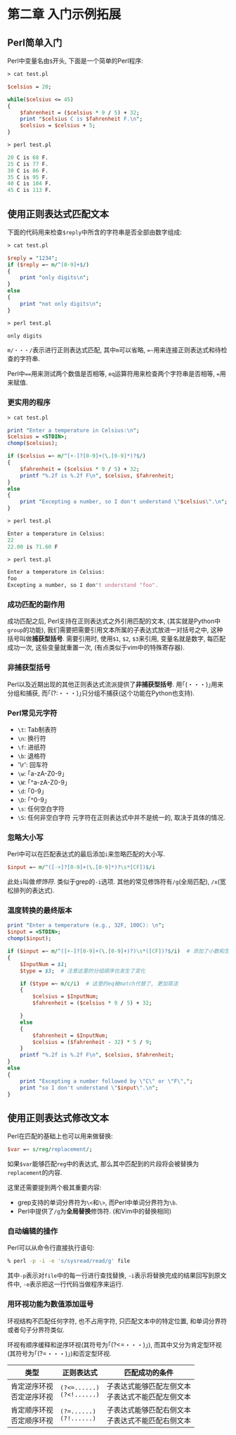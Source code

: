 # 第二章 入门示例拓展

## Perl简单入门
Perl中变量名由`$`开头, 下面是一个简单的Perl程序:

```perl
> cat test.pl

$celsius = 20;

while($celsius <= 45)
{
    $fahrenheit = ($celsius * 9 / 5) + 32;
    print "$celsius C is $fahrenheit F.\n";
    $celsius = $celsius + 5;
}

> perl test.pl

20 C is 68 F.
25 C is 77 F.
30 C is 86 F.
35 C is 95 F.
40 C is 104 F.
45 C is 113 F.
```

## 使用正则表达式匹配文本

下面的代码用来检查`$reply`中所含的字符串是否全部由数字组成:

```perl
> cat test.pl

$reply = "1234";
if ($reply =~ m/^[0-9]+$/)
{
    print "only digits\n";
}
else
{
    print "not only digits\n";
}

> perl test.pl

only digits
```

`m/・・・/`表示进行正则表达式匹配, 其中`m`可以省略, `=~`用来连接正则表达式和待检查的字符串.

Perl中`==`用来测试两个数值是否相等, `eq`运算符用来检查两个字符串是否相等, `=`用来赋值.

### 更实用的程序

```perl
> cat test.pl

print "Enter a temperature in Celsius:\n";
$celsius = <STDIN>;
chomp($celsius);

if ($celsius =~ m/^[+-]?[0-9]+(\.[0-9]*)?$/)
{
    $fahrenheit = ($celsius * 9 / 5) + 32;
    printf "%.2f is %.2f F\n", $celsius, $fahrenheit;
}
else
{
    print "Excepting a number, so I don't understand \"$celsius\".\n";
}

> perl test.pl

Enter a temperature in Celsius:
22
22.00 is 71.60 F

> perl test.pl

Enter a temperature in Celsius:
foo
Excepting a number, so I don't understand "foo".
```

### 成功匹配的副作用
成功匹配之后, Perl支持在正则表达式之外引用匹配的文本, (其实就是Python中`group`的功能), 我们需要把需要引用文本所属的子表达式放进一对括号之中, 这种括号叫做**捕获型括号**. 需要引用时, 使用`$1`, `$2`, `$3`来引用, 变量名就是数字, 每匹配成功一次, 这些变量就重置一次, (有点类似于vim中的特殊寄存器).

### 非捕获型括号
Perl以及近期出现的其他正则表达式流派提供了**非捕获型括号**. 用｢(・・・)｣用来分组和捕获, 而｢(?:・・・)｣只分组不捕获(这个功能在Python也支持).

### Perl常见元字符
+ `\t`: Tab制表符
+ `\n`: 换行符
+ `\f`: 进纸符
+ `\b`: 退格符
+ '\r': 回车符
+ `\w`: ｢a-zA-Z0-9｣
+ `\W`: ｢\^a-zA-Z0-9｣
+ `\d`: ｢0-9｣
+ `\D`: ｢^0-9｣
+ `\s`: 任何空白字符
+ `\S`: 任何非空白字符
元字符在正则表达式中并不是统一的, 取决于具体的情况.

### 忽略大小写
Perl中可以在匹配表达式的最后添加`i`来忽略匹配的大小写.

```Perl
$input =~ m/^([-+]?[0-9]+(\.[0-9]*)?\s*[CF])$/i
```

此处`i`叫做*修饰符*. 类似于grep的`-i`选项. 其他的常见修饰符有`/g`(全局匹配), `/x`(宽松排列的表达式).

### 温度转换的最终版本

```Perl
print "Enter a temperature (e.g., 32F, 100C): \n";
$input = <STDIN>;
chomp($input);

if ($input =~ m/^([+-]?[0-9]+(\.[0-9]+)?)\s*([CF])?$/i)  # 添加了小数和忽略大小写
{
    $InputNum = $1;
    $type = $3;  # 注意这里的分组顺序也发生了变化

    if ($type =~ m/c/i)  # 这里的eq被match代替了, 更加简洁
    {
        $celsius = $InputNum;
        $fahrenheit = ($celsius * 9 / 5) + 32;

    }
    else
    {
        $fahrenheit = $InputNum;
        $celsius = ($fahrenheit - 32) * 5 / 9;
    }
    printf "%.2f is %.2f F\n", $celsius, $fahrenheit;
}
else
{
    print "Excepting a number followed by \"C\" or \"F\",";
    print "so I don't understand \"$input\".\n";
}
```

## 使用正则表达式修改文本
Perl在匹配的基础上也可以用来做替换:

```Perl
$var =~ s/reg/replacement/;
```

如果`$var`能够匹配`reg`中的表达式, 那么其中匹配到的片段将会被替换为`replacement`的内容.

这里还需要提到两个极其重要内容:
+ grep支持的单词分界符为`\<`和`\>`, 而Perl中单词分界符为`\b`.
+ Perl中提供了`/g`为**全局替换**修饰符. (和Vim中的替换相同)

### 自动编辑的操作
Perl可以从命令行直接执行语句:

```bash
% perl -p -i -e 's/sysread/read/g' file
```

其中`-p`表示对`file`中的每一行进行查找替换, `-i`表示将替换完成的结果回写到原文件中, `-e`表示把这一行代码当做程序来运行.

### 用环视功能为数值添加逗号
环视结构不匹配任何字符, 也不占用字符, 只匹配文本中的特定位置, 和单词分界符或者句子分界符类似.

环视有顺序缓释和逆序环视(其符号为｢(?<=・・・)｣), 而其中又分为肯定型环视(其符号为｢(?=・・・)｣)和否定型环视.

|  类型 |  正则表达式|  匹配成功的条件 |
| --- | --- | --- |
| 肯定逆序环视 </br> 否定逆序环视|`(?<=......)`</br> `(?<!......)`| 子表达式能够匹配左侧文本 </br> 子表达式不能匹配左侧文本 |
| 肯定顺序环视 </br> 否定顺序环视 |`(?=......)`</br> `(?!......)`| 子表达式能够匹配右侧文本 </br> 子表达式不能匹配右侧文本 |




